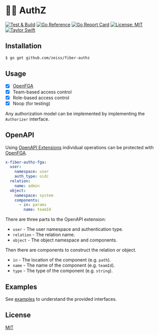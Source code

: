 # 👮‍♀️ AuthZ

[![Test & Build](https://github.com/zeiss/fiber-authz/actions/workflows/main.yml/badge.svg)](https://github.com/zeiss/fiber-authz/actions/workflows/main.yml)
[![Go Reference](https://pkg.go.dev/badge/github.com/zeiss/fiber-authz.svg)](https://pkg.go.dev/github.com/zeiss/fiber-authz)
[![Go Report Card](https://goreportcard.com/badge/github.com/zeiss/fiber-authz)](https://goreportcard.com/report/github.com/zeiss/fiber-authz)
[![License: MIT](https://img.shields.io/badge/License-MIT-yellow.svg)](https://opensource.org/licenses/MIT)
[![Taylor Swift](https://img.shields.io/badge/secured%20by-taylor%20swift-brightgreen.svg)](https://twitter.com/SwiftOnSecurity)

## Installation

```bash
$ go get github.com/zeiss/fiber-authz
```

## Usage

- [x] [OpenFGA](https://openfga.dev/)
- [x] Team-based access control
- [x] Role-based access control
- [x] Noop (for testing)

Any authorization model can be implemented by implementing the `Authorizer` interface.

## OpenAPI

Using [OpenAPI Extensions](https://swagger.io/docs/specification/openapi-extensions/) individual operations can be protected with [OpenFGA](https://openfga.dev/).

```yaml
x-fiber-authz-fga:
  user:
    namespace: user
    auth_type: oidc
  relation:
    name: admin
  object:
    namespace: system
    components:
      - in: params
        name: teamId
```

There are three parts to the OpenAPI extension:

- `user` - The user namespace and authentication type.
- `relation` - The relation name.
- `object` - The object namespace and components.

Then there are components to construct the relation or object.

- `in` - The location of the component (e.g. `path`).
- `name` - The name of the component (e.g. `teamId`).
- `type` - The type of the component (e.g. `string`).

## Examples

See [examples](https://github.com/zeiss/fiber-authz/tree/master/examples) to understand the provided interfaces.

## License

[MIT](/LICENSE)
